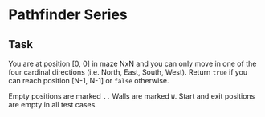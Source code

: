 # Pathfinder Series
 
## Task

You are at position [0, 0] in maze NxN and you can only move in one of the four cardinal directions (i.e. North, East, South, West). Return `true` if you can reach position [N-1, N-1] or `false` otherwise.

Empty positions are marked `..` Walls are marked `W`. Start and exit positions are empty in all test cases.


